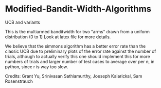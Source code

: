 # Modified-Bandit-Width-Algorithms
UCB and variants

This is the multiarmed banditwidth for two "arms" drawn from a uniform distribution (0 to 1) Look at latex file for more details.

We believe that the simmons algorithm has a better error rate than the classic UCB due to preliminary plots of the error rate against the number of trials, although to actually verify this one should implement this for more numbers of trials and larger number of test cases to average over per n, in python, since r is way too slow.

Credits: Grant Yu, Srinivasan Sathiamurthy, Joeseph Kalarickal, Sam Rosenstrauch
